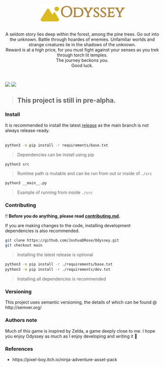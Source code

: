 <!--
<div align="center">
    <h1>
    
        <a href="https://codecov.io/gh/JoshuaDRose/Odyssey" > 
            <img src="https://img.shields.io/codecov/c/github/JoshuaDRose/Odyssey?color=008080&logo=codecov&logoColor=white&style=for-the-badge&token=EN4JAW4IIH"/> 
     
     </a>
    </h1>
</div>
<a href="https://github.com/JoshuaDRose/Odyssey/releases">
    <img src='https://img.shields.io/github/v/release/JoshuaDRose/Odyssey?include_prereleases&sort=semver&style=for-the-badge'>
<a href="https://github.com/JoshuaDRose/Odyssey/commits/main">
    <img src='https://img.shields.io/badge/status-maintained-D0F0C0?style=for-the-badge'>
</a>
-->
<div align="center">
    <h1><img src=https://raw.githubusercontent.com/JoshuaDRose/Odyssey/main/docs/logo.png></h1>
        <p>
            A seldom story lies deep within the forest, among the pine trees. Go out into the unknown. Battle through hoardes of enemies. Unfamiliar worlds and strange creatures lie in the shadows of the unknown.<br>Reward is at a high price, for you must fight against your senses as you trek through torch lit temples.<br>The journey beckons you.<br>Good luck.
        </p>
</div>
<br>

<img src='https://img.shields.io/badge/-Python-yellow?color=FFD800&style=for-the-badge&logo=python&logoColor=grey'>    <img src='https://img.shields.io/tokei/lines/GitHub/JoshuaDRose/Odyssey?color=FC9F1B&label=Lines&logo=Bookmeter&logoColor=white&style=for-the-badge'>
<blockquote><h2>This project is still in pre-alpha.</h2></blockquote>

<h3>Install</h3>
It is recommended to install the latest <a href=https://github.com/JoshuaDRose/Odyssey/tags>release</a> as
 the main branch is not always release-ready.<br>
<br>


```sh
python3 -m pip install -r requirements/base.txt
```
> Dependencies can be install using pip
```sh
python3 src
```
> Runtime path is mutable and can be run from out or inside of `./src`
```sh
python3 __main__.py
```
> Example of running from inside `./src`

<h3>Contributing</h3>

‼️ __Before you do anything, please read [contributing.md](CONTRIBUTING.md).__

If you are making changes to the code, installing development dependencies is also recommended.<br>

```sh
git clone https://github.com/JoshuaDRose/Odyssey.git
git checkout main
```
> Installing the latest release is optional
```sh
python3 -m pip install -r ./requirements/base.txt
python3 -m pip install -r ./requirements/dev.txt
```
> Installing all dependencies is recommended

<p align="left">
<h3>Versioning</h3>
This project uses semantic versioning, the details of which can be found @ http://semver.org/
</p>


### Authors note
Much of this game is inspired by Zelda, a game deeply close to me. I hope you enjoy Odyssey as much as I enjoy developing and writing it 🤍

<p align="left">
<h3>References</h3>
<ul>
    <li>https://pixel-boy.itch.io/ninja-adventure-asset-pack</li>
</ul>
